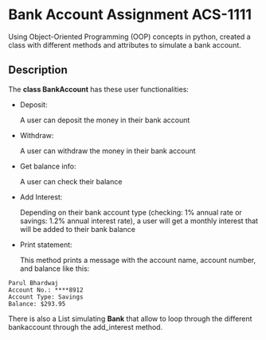 # Bank Account Assignment ACS-1111

Using Object-Oriented Programming (OOP) concepts in python, created a class with different methods and attributes to simulate a bank account.


## Description

The **class BankAccount** has these user functionalities:
- Deposit:

    A user can deposit the money in their bank account
- Withdraw:

    A user can withdraw the money in their bank account
- Get balance info:

    A user can check their balance
- Add Interest:

    Depending on their bank account type (checking: 1% annual rate or savings: 1.2% annual interest rate), a user will get a monthly interest that will be added to their bank balance
- Print statement:

    This method prints a message with the account name, account number, and balance like this:
```
Parul Bhardwaj
Account No.: ****8912
Account Type: Savings
Balance: $293.95
```

There is also a List simulating **Bank** that allow to loop through the different bankaccount through the add_interest method.